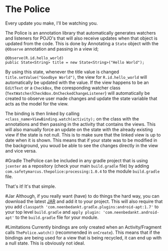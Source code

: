 # The Police
Every update you make, I'll be watching you.

The Police is an annotation library that automatically generates watchers and listeners for POJO's that will also receive updates when that object is updated from the code. This is done by Annotating a `State` object with the `@Observe` annotation and passing in a view id;

```
@Observe(R.id.hello_world)
public State<String> title = new State<String>("Hello World");
```

By using this state, whenever the title value is changed `title.setValue("Goodbye World")`, the view for `R.id.hello_world` will automatically be updated with the value. If the view happens to be an `EditText` or a `CheckBox`, the coresponding watcher class (`TextWatcher`/`CheckBox.OnCheckedChangeListener`) will automatically be created to observe user made changes and update the state variable that acts as the model for the view.

The binding is then linked by calling `<class_name>ViewBinding.watch(activity);` on the class with the annotations and then passing in the activity that contains the views. This will also manually force an update on the state with the already existing view if the state is not null. This is to make sure that the linked view is up to date when it is shown. This means that if your state was to be modified in the background, you woud be able to see the changes directly in the view and vice versa.

#Gradle
ThePolice can be included in any gradle project that is using `jcenter` as a repository (check your main `build.gradle` file) by adding 
`com.safetymarcus.thepolice:processing:1.0.4` to the module `build.gradle` file.

That's it! It's that simple.

#Jar
Although, if you really want (have) to do things the hard way, you can download the latest <a href="https://drive.google.com/file/d/0B9zL9B65mpLlMi14MF91NTEyakk/view?usp=sharing">JAR</a> and add it to your project. This will also require that you add `classpath 'com.neenbedankt.gradle.plugins:android-apt:1.7'` to your top level `build.gradle` and `apply plugin: 'com.neenbedankt.android-apt'` to the `build.gradle` file for your module.

#Limitations
Currently bindings are only created when an Activity/Fragment calls `ThePolice.watch()` (recommended in `onCreate`). This means that if the bindings are being used for a view that is being recycled, it can end up with a null state. This is obviously not ideal.
